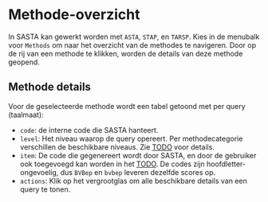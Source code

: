 # Methode-overzicht
In SASTA kan gewerkt worden met `ASTA`, `STAP`, en `TARSP`.
Kies in de menubalk voor `Methods` om naar het overzicht van de methodes te navigeren.
Door op de rij van een methode te klikken, worden de details van deze methode geopend.

## Methode details
Voor de geselecteerde methode wordt een tabel getoond met per query (taalmaat):

- `code`: de interne code die SASTA hanteert.
- `level`: Het niveau waarop de query opereert. Per methodecategorie verschillen de beschikbare niveaus. Zie [TODO](link/naar/categorieen) voor details.
- `item`: De code die gegenereert wordt door SASTA, en door de gebruiker ook toegevoegd kan worden in het [TODO](link/naar/annotatieformaat). De codes zijn hoofdletter-ongevoelig, dus `BVBep` en `bvbep` leveren dezelfde scores op.
- `actions`: Klik op het vergrootglas om alle beschikbare details van een query te tonen.
